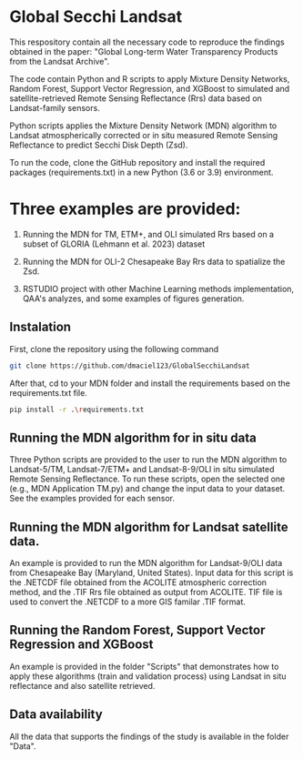 # Global Secchi Landsat
 
This respository contain all the necessary code to reproduce the findings obtained in the paper: "Global Long-term Water Transparency Products from the Landsat Archive".

The code contain Python and R scripts to apply Mixture Density Networks, Random Forest, Support Vector Regression, and XGBoost to simulated and satellite-retrieved Remote Sensing Reflectance (Rrs) data based on Landsat-family sensors. 

Python scripts applies the Mixture Density Network (MDN) algorithm to Landsat atmospherically corrected or in situ measured Remote Sensing Reflectance to predict Secchi Disk Depth (Zsd). 

To run the code, clone the GitHub repository and install the required packages (requirements.txt) in a new Python (3.6 or 3.9) environment. 

# Three examples are provided:

1) Running the MDN for TM, ETM+, and OLI simulated Rrs based on a subset of GLORIA (Lehmann et al. 2023) dataset

2) Running the MDN for OLI-2 Chesapeake Bay Rrs data to spatialize the Zsd.
 
3) RSTUDIO project with other Machine Learning methods implementation, QAA's analyzes, and some examples of figures generation.

## Instalation 

First, clone the repository using the following command 

```sh
git clone https://github.com/dmaciel123/GlobalSecchiLandsat
```

After that, cd to your MDN folder and install the requirements based on the requirements.txt file. 

``` sh
pip install -r .\requirements.txt
```

## Running the MDN algorithm for in situ data

Three Python scripts are provided to the user to run the MDN algorithm to Landsat-5/TM, Landsat-7/ETM+ and Landsat-8-9/OLI in situ simulated Remote Sensing Reflectance. To run these scripts, open the selected one (e.g., MDN Application TM.py) and change the input data to your dataset. See the examples provided for each sensor. 

## Running the MDN algorithm for Landsat satellite data.

An example is provided to run the MDN algorithm for Landsat-9/OLI data from Chesapeake Bay (Maryland, United States). Input data for this script is the .NETCDF file obtained from the ACOLITE atmospheric correction method, and the .TIF Rrs file obtained as output from ACOLITE. TIF file is used to convert the .NETCDF to a more GIS familar .TIF format. 

## Running the Random Forest, Support Vector Regression and XGBoost

An example is provided in the folder "Scripts" that demonstrates how to apply these algorithms (train and validation process) using Landsat in situ reflectance and also satellite retrieved. 

## Data availability

All the data that supports the findings of the study is available in the folder "Data". 

